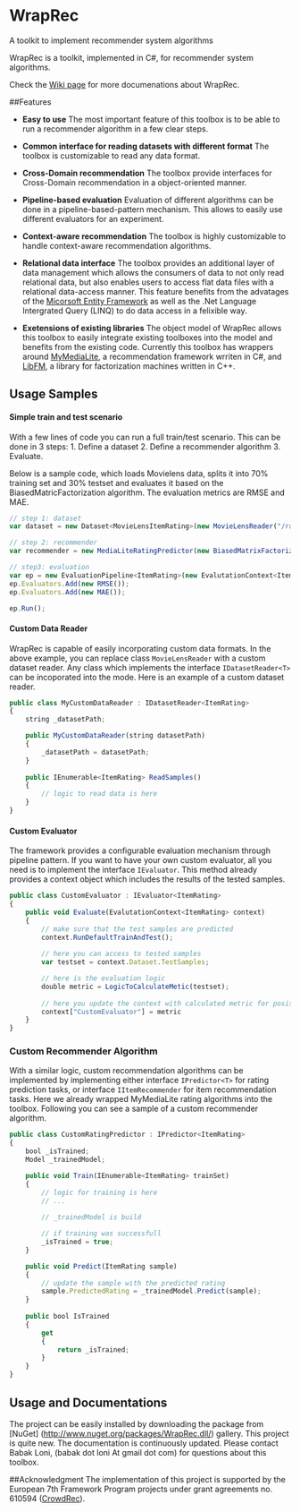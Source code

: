 WrapRec
=========================

A toolkit to implement recommender system algorithms

WrapRec is a toolkit, implemented in C#, for recommender system algorithms.

Check the [Wiki page](https://github.com/babakx/WrapRec/wiki) for more documenations about WrapRec.


##Features

* __Easy to use__
The most important feature of this toolbox is to be able to run a recommender algorithm in a few clear steps.

* __Common interface for reading datasets with different format__
The toolbox is customizable to read any data format. 

* __Cross-Domain recommendation__
The toolbox provide interfaces for Cross-Domain recommendation in a object-oriented manner.

* __Pipeline-based evaluation__
Evaluation of different algorithms can be done in a pipeline-based-pattern mechanism. This allows to easily use different evaluators for an experiment.

* __Context-aware recommendation__
The toolbox is highly customizable to handle context-aware recommendation algorithms.

* __Relational data interface__
The toolbox provides an additional layer of data management which allows the consumers of data to not only read relational data, but also enables users to access flat data files with a relational data-access manner. This feature benefits from the advatages of the [Micorsoft Entity Framework](http://msdn.microsoft.com/en-us/data/ef.aspx) as well as the .Net Language Intergrated Query (LINQ) to do data access in a felixible way.

* __Exetensions of existing libraries__
The object model of WrapRec allows this toolbox to easily integrate existing toolboxes into the model and benefits from the existing code. Currently this toolbox has wrappers around [MyMediaLite](http://www.mymedialite.net), a recommendation framework wrriten in C#, and [LibFM](http://www.libfm.org), a library for factorization machines written in C++.

## Usage Samples

#### Simple train and test scenario
With a few lines of code you can run a full train/test scenario. This can be done in 3 steps: 1. Define a dataset 2. Define a recommender algorithm 3. Evaluate.

Below is a sample code, which loads Movielens data, splits it into 70% training set and 30% testset and evaluates it based on the BiasedMatricFactorization algorithm. The evaluation metrics are RMSE and MAE.

```javascript
// step 1: dataset            
var dataset = new Dataset<MovieLensItemRating>(new MovieLensReader("/ratings.dat"), 0.7);

// step 2: recommender
var recommender = new MediaLiteRatingPredictor(new BiasedMatrixFactorization());

// step3: evaluation
var ep = new EvaluationPipeline<ItemRating>(new EvalutationContext<ItemRating>(recommender, dataset));
ep.Evaluators.Add(new RMSE());
ep.Evaluators.Add(new MAE());

ep.Run();
```

#### Custom Data Reader
WrapRec is capable of easily incorporating custom data formats. In the above example, you can replace class ```MovieLensReader``` with a custom dataset reader. Any class which implements the interface ```IDatasetReader<T>``` can be incoporated into the mode.
Here is an example of a custom dataset reader.

```javascript
public class MyCustomDataReader : IDatasetReader<ItemRating>
{
    string _datasetPath;

    public MyCustomDataReader(string datasetPath)
    {
        _datasetPath = datasetPath;
    }
    
    public IEnumerable<ItemRating> ReadSamples()
    {
        // logic to read data is here
    }
}
```

#### Custom Evaluator
The framework provides a configurable evaluation mechanism through pipeline pattern. If you want to have your own custom evaluator, all you need is to implement the interface ```IEvaluator```. This method already provides a context object which includes the results of the tested samples.

```javascript
public class CustomEvaluator : IEvaluator<ItemRating>
{
    public void Evaluate(EvalutationContext<ItemRating> context)
    {
        // make sure that the test samples are predicted
        context.RunDefaultTrainAndTest();
        
        // here you can access to tested samples
        var testset = context.Dataset.TestSamples;

        // here is the evaluation logic
        double metric = LogicToCalculateMetic(testset);
        
        // here you update the context with calculated metric for posisble re-use by other evaluators
        context["CustomEvaluator"] = metric
    }
}
```

### Custom Recommender Algorithm
With a similar logic, custom recommendation algorithms can be implemented by implementing either interface ```IPredictor<T>``` for rating prediction tasks, or interface ```IItemRecommender``` for item recommendation tasks. Here we already wrapped MyMediaLite rating algorithms into the toolbox. Following you can see a sample of a custom recommender algorithm.


```javascript
public class CustomRatingPredictor : IPredictor<ItemRating>
{
    bool _isTrained;
    Model _trainedModel;

    public void Train(IEnumerable<ItemRating> trainSet)
    {
        // logic for training is here
        // ...
        
        // _trainedModel is build

        // if training was successfull
        _isTrained = true;
    }

    public void Predict(ItemRating sample)
    {
        // update the sample with the predicted rating
        sample.PredictedRating = _trainedModel.Predict(sample);
    }
    
    public bool IsTrained
    {
        get
        {
            return _isTrained;
        }
    }
}
```

## Usage and Documentations
The project can be easily installed by downloading the package from [NuGet] (http://www.nuget.org/packages/WrapRec.dll/) gallery.
This project is quite new. The documentation is continuously updated. Please contact Babak Loni, (babak dot loni At gmail dot com) for questions about this toolbox.

##Acknowledgment
The implementation of this project is supported by the European 7th Framework Program projects under grant agreements no. 610594 ([CrowdRec](http://www.crowdrec.eu/)).
